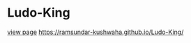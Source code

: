 # Ludo-King
<a href="https://ramsundar-kushwaha.github.io/Ludo-King/">view page</a>
https://ramsundar-kushwaha.github.io/Ludo-King/
